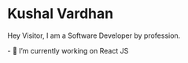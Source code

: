 <h1>Kushal Vardhan</h1>
<p>Hey Visitor, I am a Software Developer by profession. </p>
- 🔭 I’m currently working on React JS
<!--
**Kushalvardhan18/Kushalvardhan18** is a ✨ _special_ ✨ repository because its `README.md` (this file) appears on your GitHub profile.

Here are some ideas to get you started:


- 🌱 I’m currently learning ...
- 👯 I’m looking to collaborate on ...
- 🤔 I’m looking for help with ...
- 💬 Ask me about ...
- 📫 How to reach me: ...
- 😄 Pronouns: ...
- ⚡ Fun fact: ...
-->
